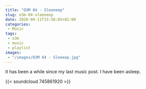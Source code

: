 ```yaml
---
title: "O3M 84 - Sleeeeep"
slug: o3m-84-sleeeeep
date: 2020-09-11T15:58:03+02:00
categories:
 - Music
tags:
 - o3m
 - music
 - playlist
images:
 - "/images/O3M 84 - Sleeeep.jpg"
---
```


It has been a while since my last music post. I have been asleep.
<!--more-->

{{< soundcloud 745861920 >}}
